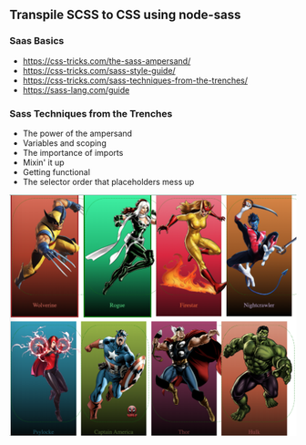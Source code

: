 ## Transpile SCSS to CSS using node-sass

### Saas Basics
- https://css-tricks.com/the-sass-ampersand/
- https://css-tricks.com/sass-style-guide/
- https://css-tricks.com/sass-techniques-from-the-trenches/
- https://sass-lang.com/guide

### Sass Techniques from the Trenches
- The power of the ampersand
- Variables and scoping
- The importance of imports
- Mixin' it up
- Getting functional
- The selector order that placeholders mess up

![](images/marvel.png)